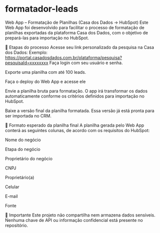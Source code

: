 # formatador-leads
Web App – Formatação de Planilhas (Casa dos Dados → HubSpot)
Este Web App foi desenvolvido para facilitar o processo de formatação de planilhas exportadas da plataforma Casa dos Dados, com o objetivo de prepará-las para importação no HubSpot.

🧩 Etapas do processo
Acesse seu link personalizado da pesquisa na Casa dos Dados:
Exemplo: https://portal.casadosdados.com.br/plataforma/pesquisa?pesquisaId=xxxxxxxx
Faça login com seu usuário e senha.

Exporte uma planilha com até 100 leads.

Faça o deploy do Web App e acesse ele

Envie a planilha bruta para formatação.
O app irá transformar os dados automaticamente conforme os critérios definidos para importação no HubSpot.

Baixe a versão final da planilha formatada.
Essa versão já está pronta para ser importada no CRM.

📄 Formato esperado da planilha final
A planilha gerada pelo Web App conterá as seguintes colunas, de acordo com os requisitos do HubSpot:

Nome do negócio

Etapa do negócio

Proprietário do negócio

CNPJ

Proprietário(a)

Celular

E-mail

Fonte

🔐 Importante
Este projeto não compartilha nem armazena dados sensíveis. Nenhuma chave de API ou informação confidencial está presente no repositório.
